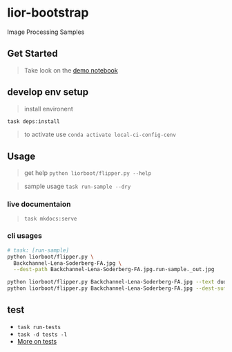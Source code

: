 # lior-bootstrap

Image Processing Samples

## Get Started

> Take look on the [demo notebook](./demo.ipynb)

## develop env setup

> install environent

```bash
task deps:install
```

> to activate use `conda activate local-ci-config-cenv`

## Usage

> get help `python liorboot/flipper.py --help`

> sample usage `task run-sample --dry`

### live documentaion

> `task mkdocs:serve`

### cli usages

```bash
# task: [run-sample]
python liorboot/flipper.py \
  Backchannel-Lena-Soderberg-FA.jpg \
  --dest-path Backchannel-Lena-Soderberg-FA.jpg.run-sample._out.jpg
```

```bash
python liorboot/flipper.py Backchannel-Lena-Soderberg-FA.jpg --text dudu --dest-path readme.usage._out.jpg
python liorboot/flipper.py Backchannel-Lena-Soderberg-FA.jpg --dest-suff .lenoa._out.jpg
```

## test

- `task run-tests`
- `task -d tests -l`
- [ More on tests](./tests/README.md)
